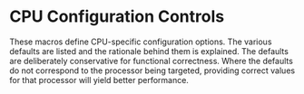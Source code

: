 # CPU Configuration Controls

These macros define CPU-specific configuration options. The various defaults
are listed and the rationale behind them is explained. The defaults are
deliberately conservative for functional correctness. Where the defaults do
not correspond to the processor being targeted, providing correct values for
that processor will yield better performance.
